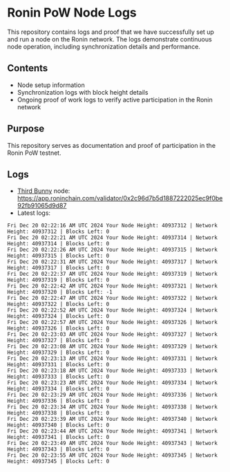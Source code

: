 # Ronin PoW Node Logs

This repository contains logs and proof that we have successfully set up and run a node on the Ronin network. The logs demonstrate continuous node operation, including synchronization details and performance.

## Contents

- Node setup information
- Synchronization logs with block height details
- Ongoing proof of work logs to verify active participation in the Ronin network

## Purpose

This repository serves as documentation and proof of participation in the Ronin PoW testnet.

## Logs

- [Third Bunny](https://thirdbunny.xyz/) node: https://app.roninchain.com/validator/0x2c96d7b5d1887222025ec9f0be92fb91065d9d87
- Latest logs:
```
Fri Dec 20 02:22:16 AM UTC 2024 Your Node Height: 40937312 | Network Height: 40937312 | Blocks Left: 0
Fri Dec 20 02:22:21 AM UTC 2024 Your Node Height: 40937314 | Network Height: 40937314 | Blocks Left: 0
Fri Dec 20 02:22:26 AM UTC 2024 Your Node Height: 40937315 | Network Height: 40937315 | Blocks Left: 0
Fri Dec 20 02:22:31 AM UTC 2024 Your Node Height: 40937317 | Network Height: 40937317 | Blocks Left: 0
Fri Dec 20 02:22:37 AM UTC 2024 Your Node Height: 40937319 | Network Height: 40937319 | Blocks Left: 0
Fri Dec 20 02:22:42 AM UTC 2024 Your Node Height: 40937321 | Network Height: 40937320 | Blocks Left: -1
Fri Dec 20 02:22:47 AM UTC 2024 Your Node Height: 40937322 | Network Height: 40937322 | Blocks Left: 0
Fri Dec 20 02:22:52 AM UTC 2024 Your Node Height: 40937324 | Network Height: 40937324 | Blocks Left: 0
Fri Dec 20 02:22:57 AM UTC 2024 Your Node Height: 40937326 | Network Height: 40937326 | Blocks Left: 0
Fri Dec 20 02:23:03 AM UTC 2024 Your Node Height: 40937327 | Network Height: 40937327 | Blocks Left: 0
Fri Dec 20 02:23:08 AM UTC 2024 Your Node Height: 40937329 | Network Height: 40937329 | Blocks Left: 0
Fri Dec 20 02:23:13 AM UTC 2024 Your Node Height: 40937331 | Network Height: 40937331 | Blocks Left: 0
Fri Dec 20 02:23:18 AM UTC 2024 Your Node Height: 40937333 | Network Height: 40937333 | Blocks Left: 0
Fri Dec 20 02:23:23 AM UTC 2024 Your Node Height: 40937334 | Network Height: 40937334 | Blocks Left: 0
Fri Dec 20 02:23:29 AM UTC 2024 Your Node Height: 40937336 | Network Height: 40937336 | Blocks Left: 0
Fri Dec 20 02:23:34 AM UTC 2024 Your Node Height: 40937338 | Network Height: 40937338 | Blocks Left: 0
Fri Dec 20 02:23:39 AM UTC 2024 Your Node Height: 40937340 | Network Height: 40937340 | Blocks Left: 0
Fri Dec 20 02:23:44 AM UTC 2024 Your Node Height: 40937341 | Network Height: 40937341 | Blocks Left: 0
Fri Dec 20 02:23:49 AM UTC 2024 Your Node Height: 40937343 | Network Height: 40937343 | Blocks Left: 0
Fri Dec 20 02:23:55 AM UTC 2024 Your Node Height: 40937345 | Network Height: 40937345 | Blocks Left: 0
```
